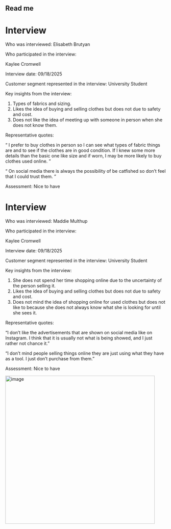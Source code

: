 ## Read me 
# Interview
Who was interviewed: Elisabeth Brutyan 

Who participated in the interview:

Kaylee Cromwell

Interview date: 09/18/2025

Customer segment represented in the interview: University Student

Key insights from the interview:

1.	Types of fabrics and sizing.
2.	Likes the idea of buying and selling clothes but does not due to safety and cost. 
3.	Does not like the idea of meeting up with someone in person when she does not know them.

Representative quotes:

“ I prefer to buy clothes in person so I can see what types of fabric things are and to see if the clothes are in good condition. If I knew some more details than the basic one like size and if worn, I may be more likely to buy clothes used online. ”

“ On social media there is always the possibility of be catfished so don’t feel that I could trust them. ”

Assessment: Nice to have

# Interview  

Who was interviewed: Maddie Multhup

Who participated in the interview:

Kaylee Cromwell

Interview date: 09/18/2025

Customer segment represented in the interview: University Student

Key insights from the interview:

1.	She does not spend her time shopping online due to the uncertainty of the person selling it. 
2.	Likes the idea of buying and selling clothes but does not due to safety and cost.
3.	Does not mind the idea of shopping online for used clothes but does not like to because she does not always know what she is looking for until she sees it.

Representative quotes:

“I don’t like the advertisements that are shown on social media like on Instagram. I think that it is usually not what is being showed, and I just rather not chance it.”

“I don’t mind people selling things online they are just using what they have as a tool. I just don’t purchase from them.”

Assessment: Nice to have

<img width="468" height="465" alt="image" src="https://github.com/user-attachments/assets/4e0db295-09a5-4aa1-ba8e-3666e61aae5a" />
